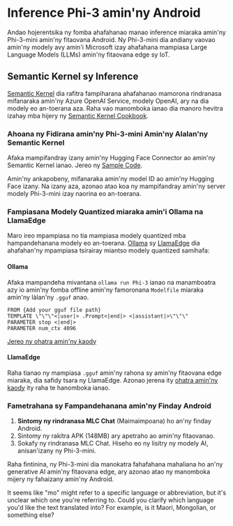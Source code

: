 # **Inference Phi-3 amin'ny Android**

Andao hojerentsika ny fomba ahafahanao manao inference miaraka amin'ny Phi-3-mini amin'ny fitaovana Android. Ny Phi-3-mini dia andiany vaovao amin'ny modely avy amin'i Microsoft izay ahafahana mampiasa Large Language Models (LLMs) amin'ny fitaovana edge sy IoT.

## Semantic Kernel sy Inference

[Semantic Kernel](https://github.com/microsoft/semantic-kernel) dia rafitra fampiharana ahafahanao mamorona rindranasa mifanaraka amin'ny Azure OpenAI Service, modely OpenAI, ary na dia modely eo an-toerana aza. Raha vao manomboka ianao dia manoro hevitra izahay mba hijery ny [Semantic Kernel Cookbook](https://github.com/microsoft/SemanticKernelCookBook?WT.mc_id=aiml-138114-kinfeylo).

### Ahoana ny Fidirana amin'ny Phi-3-mini Amin'ny Alalan'ny Semantic Kernel

Afaka mampifandray izany amin'ny Hugging Face Connector ao amin'ny Semantic Kernel ianao. Jereo ny [Sample Code](https://github.com/Azure-Samples/Phi-3MiniSamples/tree/main/semantickernel?WT.mc_id=aiml-138114-kinfeylo).

Amin'ny ankapobeny, mifanaraka amin'ny model ID ao amin'ny Hugging Face izany. Na izany aza, azonao atao koa ny mampifandray amin'ny server modely Phi-3-mini izay naorina eo an-toerana.

### Fampiasana Modely Quantized miaraka amin'i Ollama na LlamaEdge

Maro ireo mpampiasa no tia mampiasa modely quantized mba hampandehanana modely eo an-toerana. [Ollama](https://ollama.com/) sy [LlamaEdge](https://llamaedge.com) dia ahafahan'ny mpampiasa tsirairay miantso modely quantized samihafa:

#### Ollama

Afaka mampandeha mivantana `ollama run Phi-3` ianao na manamboatra azy io amin'ny fomba offline amin'ny famoronana `Modelfile` miaraka amin'ny làlan'ny `.gguf` anao.

```gguf
FROM {Add your gguf file path}
TEMPLATE \"\"\"<|user|> .Prompt<|end|> <|assistant|>\"\"\"
PARAMETER stop <|end|>
PARAMETER num_ctx 4096
```

[Jereo ny ohatra amin'ny kaody](https://github.com/Azure-Samples/Phi-3MiniSamples/tree/main/ollama?WT.mc_id=aiml-138114-kinfeylo)

#### LlamaEdge

Raha tianao ny mampiasa `.gguf` amin'ny rahona sy amin'ny fitaovana edge miaraka, dia safidy tsara ny LlamaEdge. Azonao jerena ity [ohatra amin'ny kaody](https://github.com/Azure-Samples/Phi-3MiniSamples/tree/main/wasm?WT.mc_id=aiml-138114-kinfeylo) ity raha te hanomboka ianao.

### Fametrahana sy Fampandehanana amin'ny Finday Android

1. **Sintomy ny rindranasa MLC Chat** (Maimaimpoana) ho an'ny finday Android.
2. Sintomy ny rakitra APK (148MB) ary apetraho ao amin'ny fitaovanao.
3. Sokafy ny rindranasa MLC Chat. Hiseho eo ny lisitry ny modely AI, anisan'izany ny Phi-3-mini.

Raha fintinina, ny Phi-3-mini dia manokatra fahafahana mahaliana ho an'ny generative AI amin'ny fitaovana edge, ary azonao atao ny manomboka mijery ny fahaizany amin'ny Android.

It seems like "mo" might refer to a specific language or abbreviation, but it's unclear which one you're referring to. Could you clarify which language you'd like the text translated into? For example, is it Maori, Mongolian, or something else?